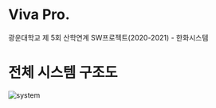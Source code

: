 # Viva Pro.
광운대학교 제 5회 산학연계 SW프로젝트(2020-2021) - 한화시스템

# 전체 시스템 구조도
![system](https://user-images.githubusercontent.com/56755768/121120955-a0c76a00-c859-11eb-978e-9aaf8b3d4f55.png)
